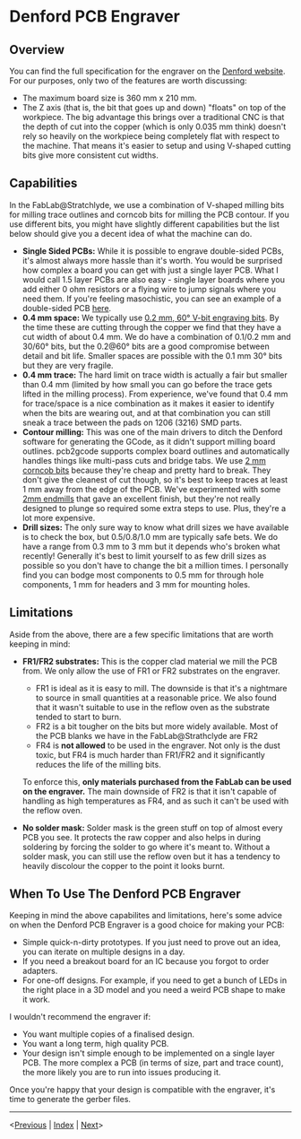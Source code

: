 # Denford PCB Engraver

## Overview

You can find the full specification for the engraver on the [Denford website](https://denford.co.uk/products/pcb-engraver/). For our purposes, only two of the features are worth discussing:

- The maximum board size is 360 mm x 210 mm.
- The Z axis (that is, the bit that goes up and down) "floats" on top of the workpiece. The big advantage this brings over a traditional CNC is that the depth of cut into the copper (which is only 0.035 mm think) doesn't rely so heavily on the workpiece being completely flat with respect to the machine. That means it's easier to setup and using V-shaped cutting bits give more consistent cut widths.

## Capabilities

In the FabLab@Stratchlyde, we use a combination of V-shaped milling bits for milling trace outlines and corncob bits for milling the PCB contour. If you use different bits, you might have slightly different capabilities but the list below should give you a decent idea of what the machine can do.

- **Single Sided PCBs:** While it is possible to engrave double-sided PCBs, it's almost always more hassle than it's worth. You would be surprised how complex a board you can get with just a single layer PCB. What I would call 1.5 layer PCBs are also easy - single layer boards where you add either 0 ohm resistors or a flying wire to jump signals where you need them. If you're feeling masochistic, you can see an example of a double-sided PCB [here](http://fabacademy.org/archives/2015/eu/students/chalmers.iain/week-11-outputs.html).
- **0.4 mm space:** We typically use [0.2 mm, 60° V-bit engraving bits](https://www.shop-apt.co.uk/carbide-engraving-tools-flat-bottom-half-round-60/3-175mm-1-8-diameter-carbide-engraving-cutter-0-2mm-tip-half-round-60.html). By the time these are cutting through the copper we find that they have a cut width of about 0.4 mm. We do have a combination of 0.1/0.2 mm and 30/60° bits, but the 0.2@60° bits are a good compromise between detail and bit life. Smaller spaces are possible with the 0.1 mm 30° bits but they are very fragile.
- **0.4 mm trace:** The hard limit on trace width is actually a fair but smaller than 0.4 mm (limited by how small you can go before the trace gets lifted in the milling process). From experience, we've found that 0.4 mm for trace/space is a nice combination as it makes it easier to identify when the bits are wearing out, and at that combination you can still sneak a trace between the pads on 1206 (3216) SMD parts.
- **Contour milling:** This was one of the main drivers to ditch the Denford software for generating the GCode, as it didn't support milling board outlines. pcb2gcode supports complex board outlines and automatically handles things like multi-pass cuts and bridge tabs. We use [2 mm corncob bits](https://www.aliexpress.com/item/32677591025.html?) because they're cheap and pretty hard to break. They don't give the cleanest of cut though, so it's best to keep traces at least 1 mm away from the edge of the PCB. We've experimented with some [2mm endmills](https://uk.rs-online.com/web/p/end-mills/6666681) that gave an excellent finish, but they're not really designed to plunge so required some extra steps to use. Plus, they're a lot more expensive.
- **Drill sizes:** The only sure way to know what drill sizes we have available is to check the box, but 0.5/0.8/1.0 mm are typically safe bets. We do have a range from 0.3 mm to 3 mm but it depends who's broken what recently! Generally it's best to limit yourself to as few drill sizes as possible so you don't have to change the bit a million times. I personally find you can bodge most components to 0.5 mm for through hole components, 1 mm for headers and 3 mm for mounting holes.

## Limitations

Aside from the above, there are a few specific limitations that are worth keeping in mind:

- **FR1/FR2 substrates:** This is the copper clad material we mill the PCB from. We only allow the use of FR1 or FR2 substrates on the engraver.
  - FR1 is ideal as it is easy to mill. The downside is that it's a nightmare to source in small quantities at a reasonable price. We also found that it wasn't suitable to use in the reflow oven as the substrate tended to start to burn.
  - FR2 is a bit tougher on the bits but more widely available. Most of the PCB blanks we have in the FabLab@Strathclyde are FR2
  - FR4 is **not allowed** to be used in the engraver. Not only is the dust toxic, but FR4 is much harder than FR1/FR2 and it significantly reduces the life of the milling bits.

  To enforce this, **only materials purchased from the FabLab can be used on the engraver.** The main downside of FR2 is that it isn't capable of handling as high temperatures as FR4, and as such it can't be used with the reflow oven.
- **No solder mask:** Solder mask is the green stuff on top of almost every PCB you see. It protects the raw copper and also helps in during soldering by forcing the solder to go where it's meant to. Without a solder mask, you can still use the reflow oven but it has a tendency to heavily discolour the copper to the point it looks burnt.

## When To Use The Denford PCB Engraver

Keeping in mind the above capabilites and limitations, here's some advice on when the Denford PCB Engraver is a good choice for making your PCB:

- Simple quick-n-dirty prototypes. If you just need to prove out an idea, you can iterate on multiple designs in a day.
- If you need a breakout board for an IC because you forgot to order adapters.
- For one-off designs. For example, if you need to get a bunch of LEDs in the right place in a 3D model and you need a weird PCB shape to make it work.

I wouldn't recommend the engraver if:

- You want multiple copies of a finalised design.
- You want a long term, high quality PCB.
- Your design isn't simple enough to be implemented on a single layer PCB. The more complex a PCB (in terms of size, part and trace count), the more likely you are to run into issues producing it.

Once you're happy that your design is compatible with the engraver, it's time to generate the gerber files.
___
  <[Previous](introduction.md) | [Index](index.md) | [Next](kicadgerbers.md)>
